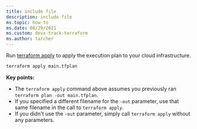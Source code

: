 ```yaml
---
title: include file
description: include file
ms.topic: how-to
ms.date: 08/29/2021
ms.custom: devx-track-terraform
ms.author: tarcher
---
```


Run [terraform apply](https://www.terraform.io/docs/commands/apply.html) to apply the execution plan to your cloud infrastructure.

```cmd
terraform apply main.tfplan
```

**Key points:**

- The `terraform apply` command above assumes you previously ran `terraform plan -out main.tfplan`.
- If you specified a different filename for the `-out` parameter, use that same filename in the call to `terraform apply`.
- If you didn't use the `-out` parameter, simply call `terraform apply` without any parameters.
